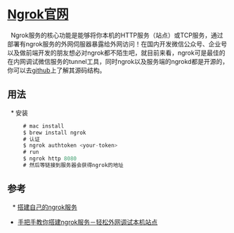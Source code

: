 # [Ngrok官网](https://ngrok.com/)

   Ngrok服务的核心功能是能够将你本机的HTTP服务（站点）或TCP服务，通过部署有ngrok服务的外网伺服器暴露给外网访问！在国内开发微信公众号、企业号以及做前端开发的朋友想必对ngrok都不陌生吧，就目前来看，ngrok可是最佳的在内网调试微信服务的tunnel工具，同时ngrok以及服务端的ngrokd都是开源的，你可以去[github](https://github.com/inconshreveable/ngrok)上了解其源码结构。
   
## 用法 

   * 安装
   
   ```go
        # mac install 
        $ brew install ngrok
        # 认证
        $ ngrok authtoken <your-token>
        # run
        $ ngrok http 8080
        # 然后等链接到服务器会获得ngrok的地址
   ```
      
## 参考

   * [搭建自己的ngrok服务](http://tonybai.com/2015/03/14/selfhost-ngrok-service/)
   * [手把手教你搭建ngrok服务－轻松外网调试本机站点](https://aotu.io/notes/2016/02/19/ngrok/)   
      
      
      
      
